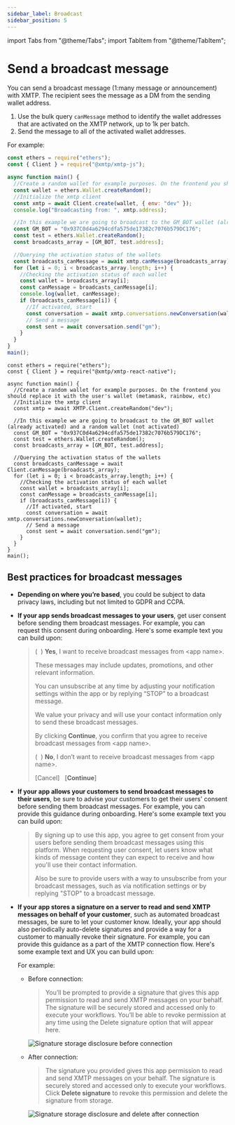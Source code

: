 ```yaml
---
sidebar_label: Broadcast
sidebar_position: 5
---
```


import Tabs from "@theme/Tabs";
import TabItem from "@theme/TabItem";

# Send a broadcast message

You can send a broadcast message (1:many message or announcement) with XMTP. The recipient sees the message as a DM from the sending wallet address.

1. Use the bulk query `canMessage` method to identify the wallet addresses that are activated on the XMTP network, up to 1k per batch.
2. Send the message to all of the activated wallet addresses.

For example:

<Tabs groupId="sdk-langs">
<TabItem value="js" label="JavaScript"  attributes={{className: "js_tab"}}>

```js
const ethers = require("ethers");
const { Client } = require("@xmtp/xmtp-js");

async function main() {
  //Create a random wallet for example purposes. On the frontend you should replace it with the user's wallet (metamask, rainbow, etc)
  const wallet = ethers.Wallet.createRandom();
  //Initialize the xmtp client
  const xmtp = await Client.create(wallet, { env: "dev" });
  console.log("Broadcasting from: ", xmtp.address);

  //In this example we are going to broadcast to the GM_BOT wallet (already activated) and a random wallet (not activated)
  const GM_BOT = "0x937C0d4a6294cdfa575de17382c7076b579DC176";
  const test = ethers.Wallet.createRandom();
  const broadcasts_array = [GM_BOT, test.address];

  //Querying the activation status of the wallets
  const broadcasts_canMessage = await xmtp.canMessage(broadcasts_array);
  for (let i = 0; i < broadcasts_array.length; i++) {
    //Checking the activation status of each wallet
    const wallet = broadcasts_array[i];
    const canMessage = broadcasts_canMessage[i];
    console.log(wallet, canMessage);
    if (broadcasts_canMessage[i]) {
      //If activated, start
      const conversation = await xmtp.conversations.newConversation(wallet);
      // Send a message
      const sent = await conversation.send("gm");
    }
  }
}
main();
```

</TabItem>
<TabItem value="rn" label="React Native"  attributes={{className: "rn_tab"}}>

```tsx
const ethers = require("ethers");
const { Client } = require("@xmtp/xmtp-react-native");

async function main() {
  //Create a random wallet for example purposes. On the frontend you should replace it with the user's wallet (metamask, rainbow, etc)
  //Initialize the xmtp client
  const xmtp = await XMTP.Client.createRandom("dev");

  //In this example we are going to broadcast to the GM_BOT wallet (already activated) and a random wallet (not activated)
  const GM_BOT = "0x937C0d4a6294cdfa575de17382c7076b579DC176";
  const test = ethers.Wallet.createRandom();
  const broadcasts_array = [GM_BOT, test.address];

  //Querying the activation status of the wallets
  const broadcasts_canMessage = await Client.canMessage(broadcasts_array);
  for (let i = 0; i < broadcasts_array.length; i++) {
    //Checking the activation status of each wallet
    const wallet = broadcasts_array[i];
    const canMessage = broadcasts_canMessage[i];
    if (broadcasts_canMessage[i]) {
      //If activated, start
      const conversation = await xmtp.conversations.newConversation(wallet);
      // Send a message
      const sent = await conversation.send("gm");
    }
  }
}
main();
```

</TabItem>
</Tabs>

## Best practices for broadcast messages

- **Depending on where you’re based**, you could be subject to data privacy laws, including but not limited to GDPR and CCPA.

- **If your app sends broadcast messages to your users**, get user consent before sending them broadcast messages. For example, you can request this consent during onboarding. Here's some example text you can build upon:

  > (&nbsp;&nbsp;) **Yes**, I want to receive broadcast messages from &lt;app name&gt;.
  >
  > These messages may include updates, promotions, and other relevant information.
  >
  > You can unsubscribe at any time by adjusting your notification settings within the app or by replying “STOP” to a broadcast message.
  >
  > We value your privacy and will use your contact information only to send these broadcast messages.
  >
  > By clicking **Continue**, you confirm that you agree to receive broadcast messages from &lt;app name&gt;.
  >
  > (&nbsp;&nbsp;) **No**, I don’t want to receive broadcast messages from &lt;app name&gt;.
  >
  > [Cancel]&nbsp;&nbsp;&nbsp;[**Continue**]

- **If your app allows your customers to send broadcast messages to their users**, be sure to advise your customers to get their users' consent before sending them broadcast messages. For example, you can provide this guidance during onboarding. Here's some example text you can build upon:

  > By signing up to use this app, you agree to get consent from your users before sending them broadcast messages using this platform. When requesting user consent, let users know what kinds of message content they can expect to receive and how you'll use their contact information.
  >
  > Also be sure to provide users with a way to unsubscribe from your broadcast messages, such as via notification settings or by replying "STOP" to a broadcast message.

- **If your app stores a signature on a server to read and send XMTP messages on behalf of your customer**, such as automated broadcast messages, be sure to let your customer know. Ideally, your app should also periodically auto-delete signatures and provide a way for a customer to manually revoke their signature. For example, you can provide this guidance as a part of the XMTP connection flow. Here's some example text and UX you can build upon:

  For example:

  - Before connection:

    > You’ll be prompted to provide a signature that gives this app permission to read and send XMTP messages on your behalf. The signature will be securely stored and accessed only to execute your workflows. You’ll be able to revoke permission at any time using the Delete signature option that will appear here.

    ![Signature storage disclosure before connection](/img/sig-store-disclosure-connect.png)

  - After connection:

    > The signature you provided gives this app permission to read and send XMTP messages on your behalf. The signature is securely stored and accessed only to execute your workflows. Click **Delete signature** to revoke this permission and delete the signature from storage.

    ![Signature storage disclosure and delete after connection](/img/sig-store-disclosure-delete.png)
